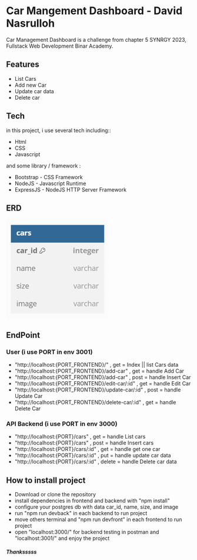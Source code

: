# Car Mangement Dashboard - David Nasrulloh

Car Management Dashboard is a challenge from chapter 5 SYNRGY 2023, Fullstack Web Development Binar Academy.

## Features

- List Cars
- Add new Car
- Update car data
- Delete car

## Tech

in this project, i use several tech including::
- Html
- CSS
- Javascript

and some library / framework :
- Bootstrap - CSS Framework
- NodeJS - Javascript Runtime
- ExpressJS - NodeJS HTTP Server Framework


## ERD

![dbdiagram](./erd.png)

## EndPoint

### User (i use PORT in env 3001)
- "http://localhost:{PORT_FRONTEND}/" , get =  Index || list Cars data
- "http://localhost:{PORT_FRONTEND}/add-car" , get = handle Add Car
- "http://localhost:{PORT_FRONTEND}/add-car" , post = handle Insert Car
- "http://localhost:{PORT_FRONTEND}/edit-car/:id" , get = handle Edit Car
- "http://localhost:{PORT_FRONTEND}/update-car/:id" , post = handle Update Car
- "http://localhost:{PORT_FRONTEND}/delete-car/:id" , get = handle Delete Car

### API Backend (i use PORT in env 3000)
- "http://localhost:{PORT}/cars" , get = handle List cars
- "http://localhost:{PORT}/cars" , post = handle Insert cars
- "http://localhost:{PORT}/cars/:id" , get = handle get one car
- "http://localhost:{PORT}/cars/:id" , put = handle update car data
- "http://localhost:{PORT}/cars/:id" , delete = handle Delete car data

## How to install project
- Download or clone the repository
- install dependencies in frontend and backend with "npm install"
- configure your postgres db with data car_id, name, size, and image 
- run "npm run devback" in each backend to run project
- move others terminal and "npm run devfront" in each frontend to run project
- open "localhost:3000/" for backend testing in postman and "localhost:3001/"  and enjoy the project

##### Thanksssss
